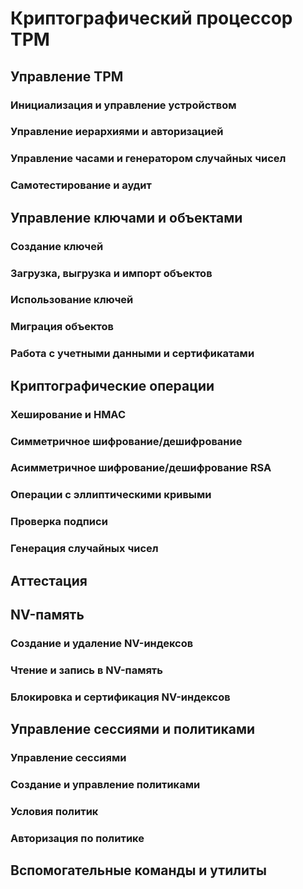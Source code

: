 # Криптографический процессор TPM
## Управление TPM
### Инициализация и управление устройством
### Управление иерархиями и авторизацией
### Управление часами и генератором случайных чисел
### Самотестирование и аудит
## Управление ключами и объектами
### Создание ключей
### Загрузка, выгрузка и импорт объектов
### Использование ключей
### Миграция объектов
### Работа с учетными данными и сертификатами
## Криптографические операции
### Хеширование и HMAC
### Симметричное шифрование/дешифрование
### Асимметричное шифрование/дешифрование RSA
### Операции с эллиптическими кривыми
### Проверка подписи
### Генерация случайных чисел
## Аттестация
## NV-память
### Создание и удаление NV-индексов
### Чтение и запись в NV-память
### Блокировка и сертификация NV-индексов
## Управление сессиями и политиками
### Управление сессиями
### Создание и управление политиками
### Условия политик
### Авторизация по политике
## Вспомогательные команды и утилиты
